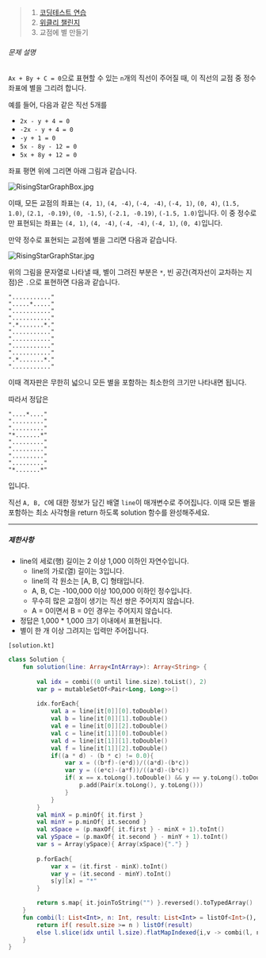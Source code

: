 > 1. [코딩테스트 연습](https://school.programmers.co.kr/learn/challenges)
> 2. [위클리 챌린지](https://school.programmers.co.kr/learn/challenges)
> 3. 교점에 별 만들기



###### 문제 설명

`Ax + By + C = 0`으로 표현할 수 있는 `n`개의 직선이 주어질 때, 이 직선의 교점 중 정수 좌표에 별을 그리려 합니다.

예를 들어, 다음과 같은 직선 5개를

- `2x - y + 4 = 0`
- `-2x - y + 4 = 0`
- `-y + 1 = 0`
- `5x - 8y - 12 = 0`
- `5x + 8y + 12 = 0`

좌표 평면 위에 그리면 아래 그림과 같습니다.

![RisingStarGraphBox.jpg](https://grepp-programmers.s3.ap-northeast-2.amazonaws.com/files/production/d440b8f4-91c3-4272-8a81-876e9aaffb9c/RisingStarGraphBox.jpg)

이때, 모든 교점의 좌표는 `(4, 1)`, `(4, -4)`, `(-4, -4)`, `(-4, 1)`, `(0, 4)`, `(1.5, 1.0)`, `(2.1, -0.19)`, `(0, -1.5)`, `(-2.1, -0.19)`, `(-1.5, 1.0)`입니다. 이 중 정수로만 표현되는 좌표는 `(4, 1)`, `(4, -4)`, `(-4, -4)`, `(-4, 1)`, `(0, 4)`입니다.

만약 정수로 표현되는 교점에 별을 그리면 다음과 같습니다.

![RisingStarGraphStar.jpg](https://grepp-programmers.s3.ap-northeast-2.amazonaws.com/files/production/15ffe460-62dc-48df-82a2-7d7636809454/RisingStarGraphStar.jpg)

위의 그림을 문자열로 나타낼 때, 별이 그려진 부분은 `*`, 빈 공간(격자선이 교차하는 지점)은 `.`으로 표현하면 다음과 같습니다.

```
"..........."  
".....*....."  
"..........."  
"..........."  
".*.......*."  
"..........."  
"..........."  
"..........."  
"..........."  
".*.......*."  
"..........."  
```

이때 격자판은 무한히 넓으니 모든 별을 포함하는 최소한의 크기만 나타내면 됩니다.

따라서 정답은

```
"....*...."  
"........."  
"........."  
"*.......*"  
"........."  
"........."  
"........."  
"........."  
"*.......*"  
```

입니다.

직선 `A, B, C`에 대한 정보가 담긴 배열 `line`이 매개변수로 주어집니다. 이때 모든 별을 포함하는 최소 사각형을 return 하도록 solution 함수를 완성해주세요.

------

##### 제한사항

- line의 세로(행) 길이는 2 이상 1,000 이하인 자연수입니다.
  - line의 가로(열) 길이는 3입니다.
  - line의 각 원소는 [A, B, C] 형태입니다.
  - A, B, C는 -100,000 이상 100,000 이하인 정수입니다.
  - 무수히 많은 교점이 생기는 직선 쌍은 주어지지 않습니다.
  - A = 0이면서 B = 0인 경우는 주어지지 않습니다.
- 정답은 1,000 * 1,000 크기 이내에서 표현됩니다.
- 별이 한 개 이상 그려지는 입력만 주어집니다.



`[solution.kt]`

```kotlin
class Solution {
    fun solution(line: Array<IntArray>): Array<String> {
        
        val idx = combi((0 until line.size).toList(), 2)
        var p = mutableSetOf<Pair<Long, Long>>()
        
        idx.forEach{
            val a = line[it[0]][0].toDouble()
            val b = line[it[0]][1].toDouble()
            val e = line[it[0]][2].toDouble()
            val c = line[it[1]][0].toDouble()
            val d = line[it[1]][1].toDouble()
            val f = line[it[1]][2].toDouble()
            if((a * d) - (b * c) != 0.0){
                var x = ((b*f)-(e*d))/((a*d)-(b*c))
                var y = ((e*c)-(a*f))/((a*d)-(b*c))
                if( x == x.toLong().toDouble() && y == y.toLong().toDouble()){
                    p.add(Pair(x.toLong(), y.toLong()))
                }
            }
        }
        val minX = p.minOf{ it.first }
        val minY = p.minOf{ it.second }
        val xSpace = (p.maxOf{ it.first } - minX + 1).toInt()
        val ySpace = (p.maxOf{ it.second } - minY + 1).toInt()
        var s = Array(ySpace){ Array(xSpace){"."} }
        
        p.forEach{ 
            var x = (it.first - minX).toInt()
            var y = (it.second - minY).toInt()
            s[y][x] = "*"
        }

        return s.map{ it.joinToString("") }.reversed().toTypedArray()
    }
    fun combi(l: List<Int>, n: Int, result: List<Int> = listOf<Int>(), idx: Int = 0): List<List<Int>>{
        return if( result.size >= n ) listOf(result)
        else l.slice(idx until l.size).flatMapIndexed{i,v -> combi(l, n, result + v, idx + i + 1)}
    }
}
```

